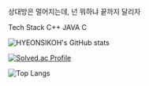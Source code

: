 상대방은 멀어지는데, 넌 뭐하냐 
끝까지 달리자

Tech Stack
C++ JAVA C


![HYEONSIKOH's GitHub stats](https://github-readme-stats.vercel.app/api?username=HYEONSIKOH&show_icons=true&theme=radical)

[![Solved.ac Profile](http://mazassumnida.wtf/api/generate_badge?boj=ks0689)](https://solved.ac/ks0689)

![Top Langs](https://github-readme-stats.vercel.app/api/top-langs/?username=HYEONSIKOH&layout=compact&theme=radical)
